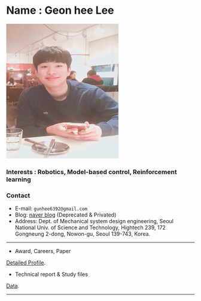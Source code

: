 
# Name : Geon hee Lee 

<img src="./images/profile2.png" width="300" height="360"  class="center">


### Interests : Robotics, Model-based control, Reinforcement learning


### Contact
- E-mail:   `gunhee6392@gmail.com`
- Blog:     [naver blog](https://blog.naver.com/rjsgml6392) (Deprecated & Privated)
- Address:  Dept. of Mechanical system design engineering, Seoul National Univ. of Science and Technology, Hightech 239, 172 Gongneung 2-dong, Nowon-gu, Seoul 139-743, Korea.




---

*  Award, Careers, Paper

 [Detailed Profile](./profile.html).
 


 

*  Technical report & Study files

 [Data](./technical_report.html).



---
